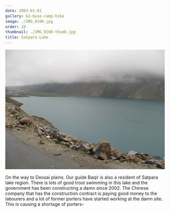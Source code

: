 ```yaml
---
date: 2003-01-01
gallery: k2-base-camp-hike
image: ./IMG_0100.jpg
order: 10
thumbnail: ./IMG_0100-thumb.jpg
title: Satpara Lake
---
```


![Satpara Lake](./IMG_0100.jpg)

On the way to Deosai plains. Our guide Baqir is also a resident of Satpara lake region. There is lots of good trout swimming in this lake and the government has been constructing a damn since 2002. The Chinese company that has the construction contract is paying good money to the labourers and a lot of former porters have started working at the damn site. This is causing a shortage of porters-